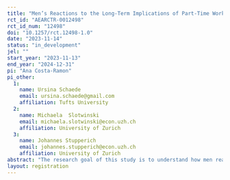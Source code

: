 ```yaml
---
title: "Men’s Reactions to the Long-Term Implications of Part-Time Work"
rct_id: "AEARCTR-0012498"
rct_id_num: "12498"
doi: "10.1257/rct.12498-1.0"
date: "2023-11-14"
status: "in_development"
jel: ""
start_year: "2023-11-13"
end_year: "2024-12-31"
pi: "Ana Costa-Ramon"
pi_other:
  1:
    name: Ursina Schaede
    email: ursina.schaede@gmail.com
    affiliation: Tufts University
  2:
    name: Michaela  Slotwinski
    email: michaela.slotwinski@econ.uzh.ch
    affiliation: University of Zurich
  3:
    name: Johannes Stupperich
    email: johannes.stupperich@econ.uzh.ch
    affiliation: University of Zurich
abstract: "The research goal of this study is to understand how men react to learning about the long-term financial consequences of having a reduced workload. In particular, we design a field experiment where the treatment consists of an informational video discussing the long-term financial consequences of a reduced workload. We compare this treatment to a control group that receives a video with unrelated information."
layout: registration
---
```


